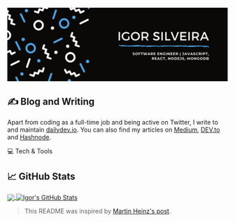 [![Header](/header.png "Header")](https://igorsilveira.me/)


## ✍️ Blog and Writing
Apart from coding as a full-time job and being active on Twitter, I write to and maintain [dailydev.io](https://dailydev.io). You can also find my articles on [Medium](https://medium.com/@igorasilveira), [DEV.to](https://dev.to/igorasilveira) and [Hashnode](https://igorasilveira.hashnode.dev/).

💻 Tech & Tools

## 📈 GitHub Stats

<a href="https://github.com/igorasilveira/igorasilveira">
  <img align="center" src="https://github-readme-stats.vercel.app/api/top-langs/?username=igorasilveira&hide=objective-c,plpgsql,html,css&title_color=ffffff&langs_count=8&text_color=c9cacc&icon_color=2bbc8a&bg_color=1d1f21" />
</a>
<a href="https://github.com/igorasilveira/igorasilveira">
  <img align="center" src="https://github-readme-stats.vercel.app/api?username=igorasilveira&show_icons=true&line_height=27&count_private=true&title_color=ffffff&text_color=c9cacc&icon_color=2bbc8a&bg_color=1d1f21" alt="Igor's GitHub Stats" />
</a>

<!--
**igorasilveira/igorasilveira** is a ✨ _special_ ✨ repository because its `README.md` (this file) appears on your GitHub profile.

Here are some ideas to get you started:

- 🔭 I’m currently working on ...
- 🌱 I’m currently learning ...
- 👯 I’m looking to collaborate on ...
- 🤔 I’m looking for help with ...
- 💬 Ask me about ...
- 📫 How to reach me: ...
- 😄 Pronouns: ...
- ⚡ Fun fact: ...
-->

> This README was inspired by [Martin Heinz's post](https://towardsdatascience.com/build-a-stunning-readme-for-your-github-profile-9b80434fe5d7).